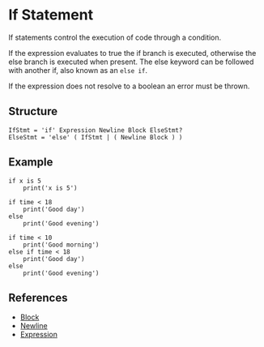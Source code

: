 # If Statement

If statements control the execution of code through a condition.

If the expression evaluates to true the if branch is executed, otherwise the else branch is executed when present. The else keyword can be followed with another if, also known as an `else if`.

If the expression does not resolve to a boolean an error must be thrown.

## Structure

```grammar
IfStmt = 'if' Expression Newline Block ElseStmt?
ElseStmt = 'else' ( IfStmt | ( Newline Block ) )
```

## Example

```syntek
if x is 5
	print('x is 5')

if time < 18
	print('Good day')
else
	print('Good evening')

if time < 10
	print('Good morning')
else if time < 18
	print('Good day')
else
	print('Good evening')
```

## References

- [Block](/spec/grammar/syntactic/#block)
- [Newline](/spec/grammar/lexical.html#newline)
- [Expression](/spec/grammar/syntactic/expressions/)
